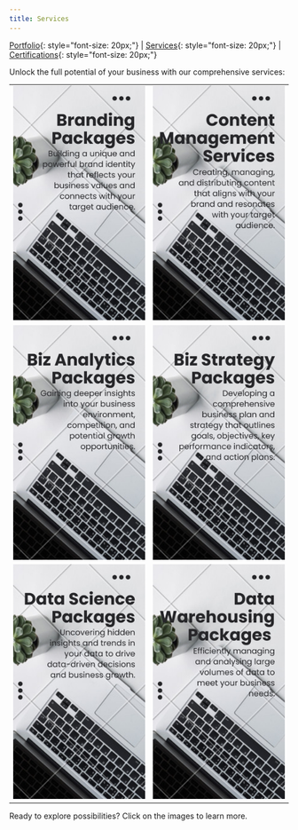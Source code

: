 ```yaml
---
title: Services
---
```


[Portfolio](/portfolio.md){: style="font-size: 20px;"} | [Services](/services.md){: style="font-size: 20px;"} | [Certifications](/certifications.md){: style="font-size: 20px;"}

Unlock the full potential of your business with our comprehensive services: 

| | | 
| --------------- | -------------- |
| [![Branding](https://raw.githubusercontent.com/Mihir-Ai-lab/The_Data_Science_Guy/main/Services/Images/Branding.png)](https://raw.githubusercontent.com/Mihir-Ai-lab/The_Data_Science_Guy/main/Services/Branding) | [![Content Management](https://raw.githubusercontent.com/Mihir-Ai-lab/The_Data_Science_Guy/main/Services/Images/Content%20Management.png)](https://raw.githubusercontent.com/Mihir-Ai-lab/The_Data_Science_Guy/main/Services/Content%20Management) |
| [![Business Analytics](https://raw.githubusercontent.com/Mihir-Ai-lab/The_Data_Science_Guy/main/Services/Images/Business%20Analytics.png)](https://raw.githubusercontent.com/Mihir-Ai-lab/The_Data_Science_Guy/main/Services/Business%20Analysis) | [![Business Strategy](https://raw.githubusercontent.com/Mihir-Ai-lab/The_Data_Science_Guy/main/Services/Images/Business%20Strategy.png)](https://raw.githubusercontent.com/Mihir-Ai-lab/The_Data_Science_Guy/main/Services/Business%20Strategy) |
| [![Data Science](https://raw.githubusercontent.com/Mihir-Ai-lab/The_Data_Science_Guy/main/Services/Images/Data%20Science.png)](https://raw.githubusercontent.com/Mihir-Ai-lab/The_Data_Science_Guy/main/Services/Data%20Science) | [![Data Warehousing](https://raw.githubusercontent.com/Mihir-Ai-lab/The_Data_Science_Guy/main/Services/Images/Data%20Warehousing.png)](https://raw.githubusercontent.com/Mihir-Ai-lab/The_Data_Science_Guy/main/Services/Data%20Warehousing) |

Ready to explore possibilities? Click on the images to learn more.
